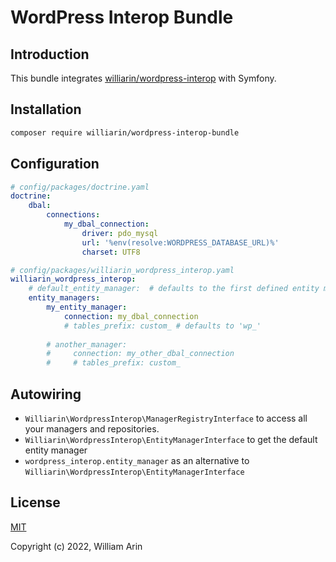# WordPress Interop Bundle

## Introduction

This bundle integrates [williarin/wordpress-interop](https://github.com/williarin/wordpress-interop) with Symfony.

## Installation

```bash
composer require williarin/wordpress-interop-bundle
```

## Configuration

```yaml
# config/packages/doctrine.yaml
doctrine:
    dbal:
        connections:
            my_dbal_connection:
                driver: pdo_mysql
                url: '%env(resolve:WORDPRESS_DATABASE_URL)%'
                charset: UTF8
```

```yaml
# config/packages/williarin_wordpress_interop.yaml
williarin_wordpress_interop:
    # default_entity_manager:  # defaults to the first defined entity manager
    entity_managers:
        my_entity_manager:
            connection: my_dbal_connection
            # tables_prefix: custom_ # defaults to 'wp_'
            
        # another_manager:
        #     connection: my_other_dbal_connection
        #     # tables_prefix: custom_
```

## Autowiring

* `Williarin\WordpressInterop\ManagerRegistryInterface` to access all your managers and repositories.
* `Williarin\WordpressInterop\EntityManagerInterface` to get the default entity manager
* `wordpress_interop.entity_manager` as an alternative to `Williarin\WordpressInterop\EntityManagerInterface`

## License

[MIT](LICENSE)

Copyright (c) 2022, William Arin
